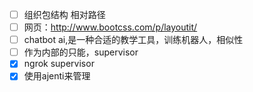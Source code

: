 - [ ] 组织包结构 相对路径
- [ ] 网页：http://www.bootcss.com/p/layoutit/
- [ ] chatbot ai,是一种合适的教学工具，训练机器人，相似性
- [ ] 作为内部的只能，supervisor
- [x] ngrok supervisor
- [x] 使用ajenti来管理
